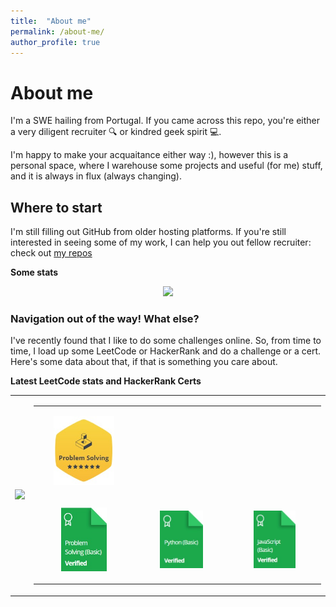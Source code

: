 ```yaml
---
title:  "About me"
permalink: /about-me/
author_profile: true
---
```


# About me

I'm a SWE hailing from Portugal. If you came across this repo, you're either a
very diligent recruiter :mag: or kindred geek spirit :computer:. 

I'm happy to make your acquaitance either way :), however this is a personal
space, where I warehouse some projects and useful (for me) stuff, and it is 
always in flux (always changing).

## Where to start

I'm still filling out GitHub from older hosting platforms. If you're still 
interested in seeing some of my work, I can help you out fellow recruiter: check out [my repos](https://github.com/fmmarques/fmmarques)

**Some stats**
<p align="center">
            <img src="https://github-readme-stats.vercel.app/api/top-langs/?username=fmmarques">
</p>



### Navigation out of the way! What else?

I've recently found that I like to do some challenges online. So, from time to 
time, I load up some LeetCode or HackerRank and do a challenge or a cert.
Here's some data about that, if that is something you care about.

**Latest LeetCode stats and HackerRank Certs**
<table style="border:0px solid white; width: 100%;">
    <tr style="border: 0px;">
        <td style="border: 0px;">
            <img valign="center" src="https://leetcard.jacoblin.cool/fmmarques?theme=unicorn&ext=activity">
        </td>
        <td style="border: 0px;">
            <table align="center" style="border:0px solid white; width: 100%;">
                <tr style="border: 0px;">
                    <td style="border: 0px;" valign="center"><p align="center"><img width="66%" src="https://github.com/Praneet-Botke/Hackerrank-Skills-Certificates-Badges/blob/main/Problem.jpeg"></p></td>
                    <td style="border: 0px;" valign="center"><p align="center"><img width="0px" src=""></p></td>
                    <td style="border: 0px;" valign="center"><p align="center"><img width="0px" src=""></p></td>
                </tr>
                <tr style="border: 0px;">
                    <td style="border: 0px;" valign="center"><p align="center"><img width="50%" height="50%" src="https://github.com/Praneet-Botke/Hackerrank-Skills-Certificates-Badges/blob/main/Problem%20Solving(Basic)%20Verified.jpeg"></p></td>
                    <td style="border: 0px;" valign="center"><p align="center"><img width="50%" height="50%" src="https://github.com/Praneet-Botke/Hackerrank-Skills-Certificates-Badges/blob/main/Python(Basic)%20Verified.jpeg"></p></td>
                    <td style="border: 0px;" valign="center"><p align="center"><img width="50%" height="50%" src="https://github.com/Praneet-Botke/Hackerrank-Skills-Certificates-Badges/blob/main/Javascript(Basic)%20Verified.jpeg"></p></td>
                </tr>
            </table>
        </td>
    </tr>
</table>

